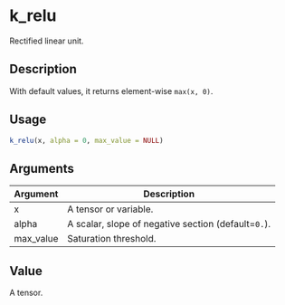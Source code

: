 # k_relu


Rectified linear unit.




## Description

With default values, it returns element-wise ``max(x, 0)``.





## Usage
```r
k_relu(x, alpha = 0, max_value = NULL)
```




## Arguments


Argument      |Description
------------- |----------------
x | A tensor or variable.
alpha | A scalar, slope of negative section (default=``0.``).
max_value | Saturation threshold.





## Value

A tensor.





